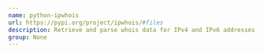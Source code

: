 ```yaml
---
name: python-ipwhois
url: https://pypi.org/project/ipwhois/#files
description: Retrieve and parse whois data for IPv4 and IPv6 addresses.
group: None
---
```

